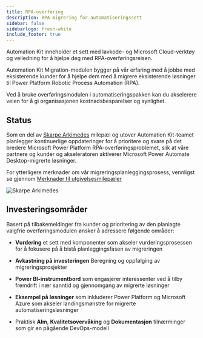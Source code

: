 ```yaml
---
title: RPA-overføring
description: RPA-migrering for automatiseringssett
sidebar: false
sidebarlogo: fresh-white
include_footer: true
---
```

Automation Kit inneholder et sett med lavkode- og Microsoft Cloud-verktøy og veiledning for å hjelpe deg med RPA-overføringsreisen.

Automation Kit Migration-modulen bygger på vår erfaring med å jobbe med eksisterende kunder for å hjelpe dem med å migrere eksisterende løsninger til Power Platform Robotic Process Automation (RPA).

Ved å bruke overføringsmodulen i automatiseringspakken kan du akselerere veien for å gi organisasjonen kostnadsbesparelser og synlighet.

## Status

Som en del av [Skarpe Arkimedes](/nb/releases/november-2022) milepæl og utover Automation Kit-teamet planlegger kontinuerlige oppdateringer for å prioritere og svare på det bredere Microsoft Power Platform RPA-overføringsproblemet, slik at våre partnere og kunder og akseleratoren aktiverer Microsoft Power Automate Desktop-migrerte løsninger.

For ytterligere merknader om vår migreringsplanleggingsprosess, vennligst se gjennom [Merknader til utgivelsesmilepæler](/nb/releases/milestones)

![Skarpe Arkimedes](/images/sharp-archimedies.png)

## Investeringsområder

Basert på tilbakemeldinger fra kunder og prioritering av den planlagte valgfrie overføringsmodulen ønsker å adressere følgende områder:

- **Vurdering** et sett med komponenter som akseler vurderingsprosessen for å fokusere på å bistå planleggingsfasen av migreringen

- **Avkastning på investeringen** Beregning og oppfølging av migreringsprosjekter

- **Power BI-instrumentbord** som engasjerer interessenter ved å tilby fremdrift i nær sanntid og gjennomgang av migrerte løsninger

- **Eksempel på løsninger** som inkluderer Power Platform og Microsoft Azure som akseler landingsmønstre for migrerte automatiseringsløsninger

- Praktisk **Alm**, **Kvalitetsovervåking** og **Dokumentasjon** tilnærminger som gir en pågående DevOps-modell
